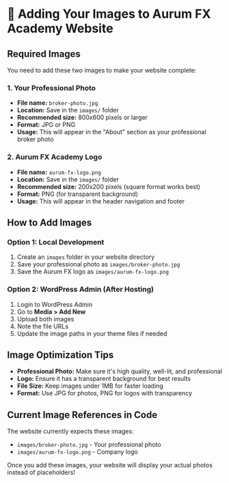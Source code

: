 # 📸 Adding Your Images to Aurum FX Academy Website

## Required Images

You need to add these two images to make your website complete:

### 1. **Your Professional Photo**
- **File name:** `broker-photo.jpg`
- **Location:** Save in the `images/` folder
- **Recommended size:** 800x600 pixels or larger
- **Format:** JPG or PNG
- **Usage:** This will appear in the "About" section as your professional broker photo

### 2. **Aurum FX Academy Logo**
- **File name:** `aurum-fx-logo.png`
- **Location:** Save in the `images/` folder  
- **Recommended size:** 200x200 pixels (square format works best)
- **Format:** PNG (for transparent background)
- **Usage:** This will appear in the header navigation and footer

## How to Add Images

### Option 1: Local Development
1. Create an `images` folder in your website directory
2. Save your professional photo as `images/broker-photo.jpg`
3. Save the Aurum FX logo as `images/aurum-fx-logo.png`

### Option 2: WordPress Admin (After Hosting)
1. Login to WordPress Admin
2. Go to **Media > Add New**
3. Upload both images
4. Note the file URLs
5. Update the image paths in your theme files if needed

## Image Optimization Tips

- **Professional Photo:** Make sure it's high quality, well-lit, and professional
- **Logo:** Ensure it has a transparent background for best results
- **File Size:** Keep images under 1MB for faster loading
- **Format:** Use JPG for photos, PNG for logos with transparency

## Current Image References in Code

The website currently expects these images:
- `images/broker-photo.jpg` - Your professional photo
- `images/aurum-fx-logo.png` - Company logo

Once you add these images, your website will display your actual photos instead of placeholders! 